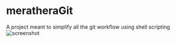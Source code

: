 # meratheraGit

A project meant to simplify all the git workflow using shell scripting
![screenshot](https://github.com/kurianbenoy/meratheraGit/blob/master/Screenshot_from_2018_02_16_00_15_54.png)